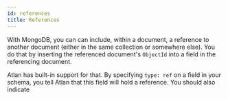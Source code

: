 ```yaml
---
id: references
title: References
---
```


With MongoDB, you can can include, within a document, a reference to another document (either in the same collection or somewhere else). You do that by inserting the referenced document's `ObjectId` into a field in the referencing document.

Atlan has built-in support for that. By specifying `type: ref` on a field in your schema, you tell Atlan that this field will hold a reference. You should also indicate